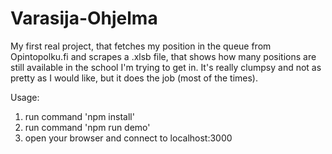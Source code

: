 # Varasija-Ohjelma

My first real project, that fetches my position in the queue from Opintopolku.fi and scrapes a .xlsb file, that shows how many positions are still available in the school I'm trying to get in. It's really clumpsy and not as pretty as I would like, but it does the job (most of the times).

Usage:
1. run command 'npm install'
2. run command 'npm run demo'
3. open your browser and connect to localhost:3000

